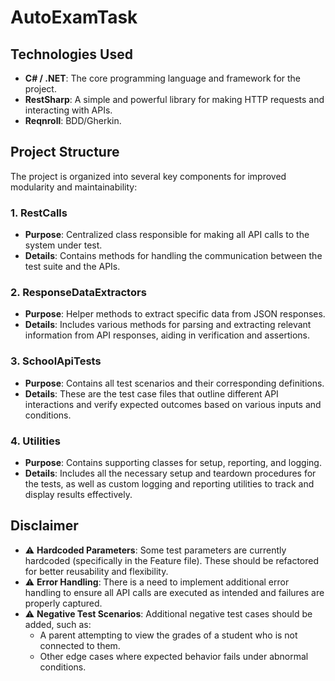 # **AutoExamTask**

## **Technologies Used**

- **C# / .NET**: The core programming language and framework for the project.
- **RestSharp**: A simple and powerful library for making HTTP requests and interacting with APIs.
- **Reqnroll**: BDD/Gherkin.

## **Project Structure**

The project is organized into several key components for improved modularity and maintainability:

### 1. **RestCalls**
- **Purpose**: Centralized class responsible for making all API calls to the system under test.
- **Details**: Contains methods for handling the communication between the test suite and the APIs.

### 2. **ResponseDataExtractors**
- **Purpose**: Helper methods to extract specific data from JSON responses.
- **Details**: Includes various methods for parsing and extracting relevant information from API responses, aiding in verification and assertions.

### 3. **SchoolApiTests**
- **Purpose**: Contains all test scenarios and their corresponding definitions.
- **Details**: These are the test case files that outline different API interactions and verify expected outcomes based on various inputs and conditions.

### 4. **Utilities**
- **Purpose**: Contains supporting classes for setup, reporting, and logging.
- **Details**: Includes all the necessary setup and teardown procedures for the tests, as well as custom logging and reporting utilities to track and display results effectively.

## **Disclaimer**

- ⚠️ **Hardcoded Parameters**: Some test parameters are currently hardcoded (specifically in the Feature file). These should be refactored for better reusability and flexibility.
- ⚠️ **Error Handling**: There is a need to implement additional error handling to ensure all API calls are executed as intended and failures are properly captured.
- ⚠️ **Negative Test Scenarios**: Additional negative test cases should be added, such as:
  - A parent attempting to view the grades of a student who is not connected to them.
  - Other edge cases where expected behavior fails under abnormal conditions.
